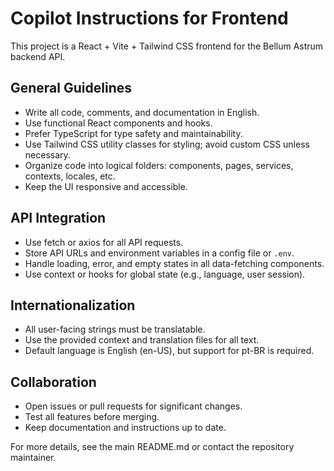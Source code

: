 <!-- Use this file to provide workspace-specific custom instructions to Copilot. For more details, visit https://code.visualstudio.com/docs/copilot/copilot-customization#_use-a-githubcopilotinstructionsmd-file -->

# Copilot Instructions for Frontend

This project is a React + Vite + Tailwind CSS frontend for the Bellum Astrum backend API.

## General Guidelines
- Write all code, comments, and documentation in English.
- Use functional React components and hooks.
- Prefer TypeScript for type safety and maintainability.
- Use Tailwind CSS utility classes for styling; avoid custom CSS unless necessary.
- Organize code into logical folders: components, pages, services, contexts, locales, etc.
- Keep the UI responsive and accessible.

## API Integration
- Use fetch or axios for all API requests.
- Store API URLs and environment variables in a config file or `.env`.
- Handle loading, error, and empty states in all data-fetching components.
- Use context or hooks for global state (e.g., language, user session).

## Internationalization
- All user-facing strings must be translatable.
- Use the provided context and translation files for all text.
- Default language is English (en-US), but support for pt-BR is required.

## Collaboration
- Open issues or pull requests for significant changes.
- Test all features before merging.
- Keep documentation and instructions up to date.

For more details, see the main README.md or contact the repository maintainer.
